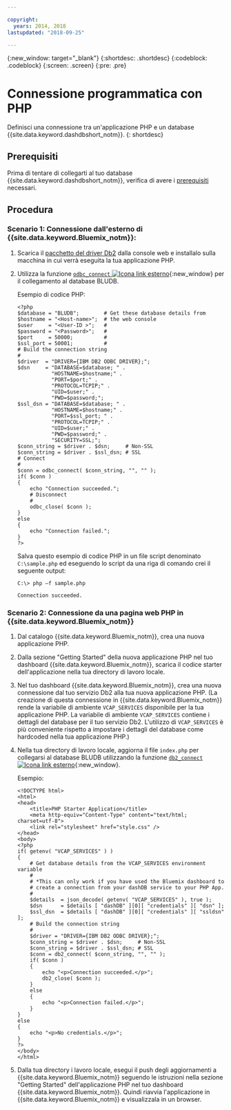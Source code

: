 ```yaml
---

copyright:
  years: 2014, 2018
lastupdated: "2018-09-25"

---
```


<!-- Attribute definitions --> 
{:new_window: target="_blank"}
{:shortdesc: .shortdesc}
{:codeblock: .codeblock}
{:screen: .screen}
{:pre: .pre}

# Connessione programmatica con PHP

Definisci una connessione tra un'applicazione PHP e un database {{site.data.keyword.dashdbshort_notm}}.
{: shortdesc}

## Prerequisiti

Prima di tentare di collegarti al tuo database {{site.data.keyword.dashdbshort_notm}}, verifica di avere i [prerequisiti](connecting.html#prereqs) necessari.

<!-- Before you can connect to your database, you must perform the following steps:

- [Verify prerequisites](prereqs.html), including installing driver packages, configuring your local environment, and downloading SSL certificates (if needed)
- Collect [connection information](credentials.html), including database details such as host name and port numbers, and connection credentials such as user ID and password -->

## Procedura

### Scenario 1: Connessione dall'esterno di {{site.data.keyword.Bluemix_notm}}:
        
1. Scarica il [pacchetto del driver Db2](driver_pkg.html) dalla console web e installalo sulla macchina in cui verrà eseguita la tua applicazione PHP.
                
2. Utilizza la funzione [`odbc_connect` ![Icona link esterno](../../../icons/launch-glyph.svg "Icona link esterno")](http://php.net/manual/en/function.odbc-connect.php){:new_window} per il collegamento al database BLUDB.
    
   Esempio di codice PHP:

   ```
   <?php
   $database = "BLUDB";        # Get these database details from
   $hostname = "<Host-name>";  # the web console
   $user     = "<User-ID >";   #
   $password = "<Password>";   #
   $port     = 50000;          #
   $ssl_port = 50001;          #
   # Build the connection string
   #
   $driver  = "DRIVER={IBM DB2 ODBC DRIVER};";
   $dsn     = "DATABASE=$database; " .
              "HOSTNAME=$hostname;" .
              "PORT=$port;" .
              "PROTOCOL=TCPIP;" .
              "UID=$user;" .
              "PWD=$password;";
   $ssl_dsn = "DATABASE=$database; " .
              "HOSTNAME=$hostname;" .
              "PORT=$ssl_port; " .
              "PROTOCOL=TCPIP;" .
              "UID=$user;" .
              "PWD=$password;" .
              "SECURITY=SSL;";
   $conn_string = $driver . $dsn;     # Non-SSL
   $conn_string = $driver . $ssl_dsn; # SSL
   # Connect
   #
   $conn = odbc_connect( $conn_string, "", "" );
   if( $conn )
   {
       echo "Connection succeeded.";
       # Disconnect
       #
       odbc_close( $conn );
   }
   else
   {
       echo "Connection failed.";
   }
   ?>
   ```

   Salva questo esempio di codice PHP in un file script denominato `C:\sample.php` ed eseguendo lo script da una riga di comando crei il seguente output:

   ```
   C:\> php –f sample.php

   Connection succeeded.
   ```

### Scenario 2: Connessione da una pagina web PHP in {{site.data.keyword.Bluemix_notm}}

1. Dal catalogo {{site.data.keyword.Bluemix_notm}}, crea una nuova applicazione PHP.
        
2. Dalla sezione "Getting Started" della nuova applicazione PHP nel tuo dashboard {{site.data.keyword.Bluemix_notm}}, scarica il codice starter dell'applicazione nella tua directory di lavoro locale.
        
3. Nel tuo dashboard {{site.data.keyword.Bluemix_notm}}, crea una nuova connessione dal tuo servizio Db2 alla tua nuova applicazione PHP. (La creazione di questa connessione in {{site.data.keyword.Bluemix_notm}} rende la variabile di ambiente `VCAP_SERVICES` disponibile per la tua applicazione PHP. La variabile di ambiente `VCAP_SERVICES` contiene i dettagli del database per il tuo servizio Db2. L'utilizzo di `VCAP_SERVICES` è più conveniente rispetto a impostare i dettagli del database come hardcoded nella tua applicazione PHP.)
        
4. Nella tua directory di lavoro locale, aggiorna il file `index.php` per collegarsi al database BLUDB utilizzando la funzione [`db2_connect` ![Icona link esterno](../../../icons/launch-glyph.svg "Icona link esterno")](http://php.net/manual/en/function.db2-connect.php){:new_window}.
        
   Esempio:

   ```
   <!DOCTYPE html>
   <html>
   <head>
       <title>PHP Starter Application</title>
       <meta http-equiv="Content-Type" content="text/html; charset=utf-8">
       <link rel="stylesheet" href="style.css" />
   </head>
   <body>
   <?php
   if( getenv( "VCAP_SERVICES" ) )
   {
       # Get database details from the VCAP_SERVICES environment variable
       #
       # *This can only work if you have used the Bluemix dashboard to 
       # create a connection from your dashDB service to your PHP App.
       #
       $details  = json_decode( getenv( "VCAP_SERVICES" ), true );
       $dsn      = $details [ "dashDB" ][0][ "credentials" ][ "dsn" ];
       $ssl_dsn  = $details [ "dashDB" ][0][ "credentials" ][ "ssldsn" ];
       # Build the connection string
       #
       $driver = "DRIVER={IBM DB2 ODBC DRIVER};";
       $conn_string = $driver . $dsn;     # Non-SSL
       $conn_string = $driver . $ssl_dsn; # SSL
       $conn = db2_connect( $conn_string, "", "" );
       if( $conn )
       {
           echo "<p>Connection succeeded.</p>";
           db2_close( $conn );
       }
       else
       {
           echo "<p>Connection failed.</p>";
       }
   }
   else
   {
       echo "<p>No credentials.</p>";
   }
   ?>
   </body>
   </html>
   ```

5. Dalla tua directory i lavoro locale, esegui il push degli aggiornamenti a {{site.data.keyword.Bluemix_notm}} seguendo le istruzioni nella sezione "Getting Started" dell'applicazione PHP nel tuo dashboard {{site.data.keyword.Bluemix_notm}}. Quindi riavvia l'applicazione in {{site.data.keyword.Bluemix_notm}} e visualizzala in un browser.


